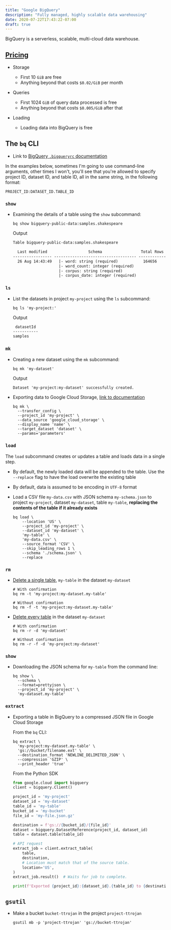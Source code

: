 ```yaml
---
title: "Google BigQuery"
description: "Fully managed, highly scalable data warehousing"
date: 2020-07-22T17:43:22-07:00
draft: true
---
```


BigQuery is a serverless, scalable, multi-cloud data warehouse.

## [Pricing](https://cloud.google.com/bigquery/pricing)

* Storage
  * First 10 `GiB` are free
  * Anything beyond that costs `$0.02/GiB` per month

* Queries
  * First 1024 `GiB` of query data processed is free
  * Anything beyond that costs `$0.005/GiB` after that

* Loading
  * Loading data into BigQuery is free


## The `bq` CLI

* Link to [BigQuery `.bigqueryrc` documentation](https://cloud.google.com/bigquery/docs/bq-command-line-tool#setting_default_values_for_command-line_flags)


In the examples below, sometimes I'm going to use command-line arguments, other times I won't, you'll see that you're allowed to specify project ID, dataset ID, and table ID, all in the same string, in the following format:

```shell script
PROJECT_ID:DATASET_ID.TABLE_ID
```

### `show`

* Examining the details of a table using the `show` subcommand:

  ```shell script
  bq show bigquery-public-data:samples.shakespeare
  ```

  Output

  ```txt
  Table bigquery-public-data:samples.shakespeare

    Last modified                  Schema                 Total Rows   Total Bytes   Expiration
  ----------------- ------------------------------------ ------------ ------------- ------------
    26 Aug 14:43:49   |- word: string (required)           164656       6432064
                      |- word_count: integer (required)
                      |- corpus: string (required)
                      |- corpus_date: integer (required)
  ```

### `ls`

* List the datasets in project `my-project` using the `ls` subcommand:

  ```shell script
  bq ls 'my-project:'
  ```

  Output

  ```txt
   datasetId
  -----------
  samples
  ```

### `mk`

* Creating a new dataset using the `mk` subcommand:

  ```shell script
  bq mk 'my-dataset'
  ```

  Output

  ```txt
  Dataset 'my-project:my-dataset' successfully created.
  ```

* Exporting data to Google Cloud Storage, [link to documentation](https://cloud.google.com/bigquery-transfer/docs/cloud-storage-transfer#setting_up_a_cloud_storage_transfer)

  ```shell script
  bq mk \
    --transfer_config \
    --project_id 'my-project' \
    --data_source 'google_cloud_storage' \
    --display_name 'name' \
    --target_dataset 'dataset' \
    --params='parameters'
  ```

### `load`

The `load` subcommand creates or updates a table and loads data in a single step.

* By default, the newly loaded data will be appended to the table. Use the `--replace` flag to have the load overwrite the existing table

* By default, data is assumed to be encoding in `UTF-8` format

* Load a CSV file `my-data.csv` with JSON schema `my-schema.json` to project `my-project`, dataset `my-dataset`, table `my-table`, **replacing the contents of the table if it already exists**

  ```shell script
  bq load \
      --location 'US' \
      --project_id 'my-project' \
      --dataset_id 'my-dataset' \
      'my-table' \
      'my-data.csv' \
      --source_format 'CSV' \
      --skip_leading_rows 1 \
      --schema './schema.json' \
      --replace
  ```

### `rm`

* [Delete a single table](https://cloud.google.com/bigquery/docs/managing-tables#deleting_a_table), `my-table` in the dataset `my-dataset`

  ```shell script
  # With confirmation
  bq rm -t 'my-project:my-dataset.my-table'

  # Without confirmation
  bq rm -f -t 'my-project:my-dataset.my-table'
  ```

* [Delete every table](https://cloud.google.com/bigquery/docs/managing-datasets#deleting_a_dataset) in the dataset `my-dataset`

  ```shell script
  # With confirmation
  bq rm -r -d 'my-dataset'

  # Without confirmation
  bq rm -r -f -d 'my-project:my-dataset'
  ```

### `show`

* Downloading the JSON schema for `my-table` from the command line:

  ```shell script
  bq show \
    --schema \
    --format=prettyjson \
    --project_id 'my-project' \
    'my-dataset.my-table'
  ```

### `extract`

* Exporting a table in BigQuery to a compressed JSON file in Google Cloud Storage

  From the `bq` CLI:

  ```shell script
  bq extract \
    'my-project:my-dataset.my-table' \
    'gs://bucket/filename.ext' \
    --destination_format 'NEWLINE_DELIMITED_JSON' \
    --compression 'GZIP' \
    --print_header 'true'
  ```

  From the Python SDK

  ```py
  from google.cloud import bigquery
  client = bigquery.Client()

  project_id = 'my-project'
  dataset_id = 'my-dataset'
  table_id = 'my-table'
  bucket_id = 'my-bucket'
  file_id = 'my-file.json.gz'

  destination = f'gs://{bucket_id}/{file_id}'
  dataset = bigquery.DatasetReference(project_id, dataset_id)
  table = dataset.table(table_id)

  # API request
  extract_job = client.extract_table(
      table,
      destination,
      # Location must match that of the source table.
      location='US',
  ) 
  extract_job.result()  # Waits for job to complete.

  print(f'Exported {project_id}:{dataset_id}.{table_id} to {destination}') 
  ```

## `gsutil`

* Make a bucket `bucket-ttrojan` in the project `project-ttrojan`

  ```shell script
  gsutil mb -p 'project-ttrojan' 'gs://bucket-ttrojan'
  ```


